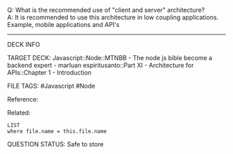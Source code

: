 Q: What is the recommended use of "client and server" architecture?  
A: It is recommended to use this architecture in low coupling applications. Example, mobile applications and API's
<!--ID: 1693660758637-->

---

DECK INFO

TARGET DECK: Javascript::Node::MTNBB - The node js bible become a backend expert - marluan espiritusanto::Part XI - Architecture for APIs::Chapter 1 - Introduction

FILE TAGS: #Javascript #Node

Reference:

Related:

```dataview
LIST
where file.name = this.file.name
```

QUESTION STATUS: Safe to store